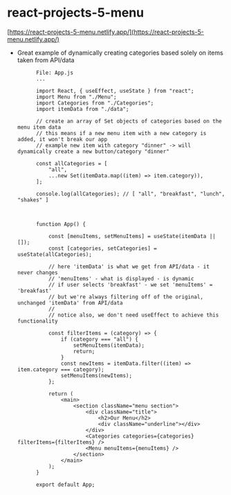 # react-projects-5-menu

[https://react-projects-5-menu.netlify.app/](https://react-projects-5-menu.netlify.app/)

-   Great example of dynamically creating categories based solely on items taken from API/data

              File: App.js
              ...

              import React, { useEffect, useState } from "react";
              import Menu from "./Menu";
              import Categories from "./Categories";
              import itemData from "./data";

              // create an array of Set objects of categories based on the menu item data
              // this means if a new menu item with a new category is added, it won't break our app
              // example new item with category "dinner" -> will dynamically create a new button/category "dinner"

              const allCategories = [
                  "all",
                  ...new Set(itemData.map((item) => item.category)),
              ];

              console.log(allCategories); // [ "all", "breakfast", "lunch", "shakes" ]



              function App() {

                  const [menuItems, setMenuItems] = useState(itemData || []);
                  const [categories, setCategories] = useState(allCategories);

                  // here 'itemData' is what we get from API/data - it never changes
                  // 'menuItems' - what is displayed - is dynamic
                  // if user selects 'breakfast' - we set 'menuItems' = 'breakfast'
                  // but we're always filtering off of the original, unchanged 'itemData' from API/data
                  //
                  // notice also, we don't need useEffect to achieve this functionality

                  const filterItems = (category) => {
                      if (category === "all") {
                          setMenuItems(itemData);
                          return;
                      }
                      const newItems = itemData.filter((item) => item.category === category);
                      setMenuItems(newItems);
                  };

                  return (
                      <main>
                          <section className="menu section">
                              <div className="title">
                                  <h2>Our Menu</h2>
                                  <div className="underline"></div>
                              </div>
                              <Categories categories={categories} filterItems={filterItems} />
                              <Menu menuItems={menuItems} />
                          </section>
                      </main>
                  );
              }

              export default App;
